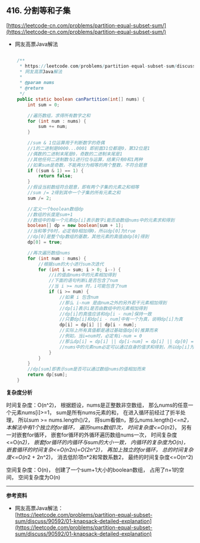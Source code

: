 **416. 分割等和子集**  
---
[https://leetcode-cn.com/problems/partition-equal-subset-sum/](https://leetcode-cn.com/problems/partition-equal-subset-sum/)  

* 网友高票Java解法  

```java  

    /**
     * https://leetcode.com/problems/partition-equal-subset-sum/discuss/90592/01-knapsack-detailed-explanation
     * 网友高票Java解法
     *
     * @param nums
     * @return
     */
    public static boolean canPartition(int[] nums) {
        int sum = 0;

        //遍历数组，求得所有数字之和
        for (int num : nums) {
            sum += num;
        }

        //sum & 1位运算用于判断数字的奇偶
        //1的二进制是0000...0001 即前面31位都是0，第32位是1
        //偶数的二进制末尾是0，奇数的二进制末尾是1
        //其他任何二进制数与1进行位与运算，结果只有0和1两种
        //如果sum是奇数，不能再分为相等的两个整数，不符合题意
        if ((sum & 1) == 1) {
            return false;
        }
        //假设当前数组符合题意，即有两个子集的元素之和相等
        //sum /= 2得到其中一个子集的所有元素之和
        sum /= 2;

        //定义一个boolean数组dp
        //数组的长度是sum+1
        //数组中的每一个元素dp[i]表示数字i能否由数组nums中的元素求和得到
        boolean[] dp = new boolean[sum + 1];
        //当和等于0时，必定有0相加得0，所以dp[0]为true
        //dp[0]是整个dp数组的基数，其他元素的真值由dp[0]得到
        dp[0] = true;

        //再次遍历数组nums
        for (int num : nums) {
            //根据sum的大小进行sum次迭代
            for (int i = sum; i > 0; i--) {
                //i的值由nums中的元素相加得到
                //下面的语句判断i是否包含了num
                //当 i >= num 时，i可能包含了num
                if (i >= num) {
                    //如果 i 包含num
                    //那么 i-num 是由num之外的另外若干元素相加得到
                    //dp[i]表示i是否由数组中的元素相加得到
                    //dp[i]的真值应该和dp[i - num]保持一致
                    //只要dp[i]和dp[i - num]中有一个为真，说明dp[i]为真
                    dp[i] = dp[i] || dp[i - num];
                    //实际上所有真值都是通过基础值dp[0]推算而来
                    //例如，当i=num时，必定有i-num = 0
                    //那么dp[i] = dp[i] || dp[i-num] = dp[i] || dp[0] = dp[i] || true = true
                    //nums中的元素num必定可以通过自身的值求和得到，所以dp[i]为真是正确的
                }
            }
        }
        //dp[sum]即表示sum是否可以通过数组nums的值相加而来
        return dp[sum];
    }

```  

**复杂度分析**  

时间复杂度：O(n^2)，
根据题设，nums是正整数非空数组，
那么nums的任意一个元素nums[i]>=1，
sum是所有nums元素的和，
在进入循环前经过了折半处理，
所以sum >= nums.length()/2，
将sum看做n，那么nums.length()<=n*2，
本解法中有1个独立的for循环，
遍历nums数组1次，
时间复杂度<=O(n*2)，
另有一对嵌套for循环，
嵌套for循环的外循环遍历数组nums一次，
时间复杂度<=O(n*2)，
嵌套for循环的内循环与sum的大小一致，
内循环的复杂度为O(n)，
嵌套循环的时间复杂<=O(n*2*n)=O(2n^2)，
再加上独立的for循环，
总的时间复杂度<=O(n*2 + 2n^2)，
消去低阶项n*2和常数系数2，
最终的时间复杂度<=O(n^2)

空间复杂度：O(n)，
创建了一个sum+1大小的boolean数组，
占用了n+1的空间，
空间复杂度为O(n)

---

**参考资料**  

* 网友高票Java解法：  
[https://leetcode.com/problems/partition-equal-subset-sum/discuss/90592/01-knapsack-detailed-explanation](https://leetcode.com/problems/partition-equal-subset-sum/discuss/90592/01-knapsack-detailed-explanation)  
